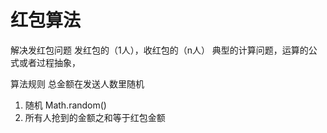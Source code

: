 # 红包算法

解决发红包问题
    发红包的（1人），收红包的（n人）
    典型的计算问题，运算的公式或者过程抽象，

算法规则
 总金额在发送人数里随机
 1. 随机 Math.random()
 2. 所有人抢到的金额之和等于红包金额
